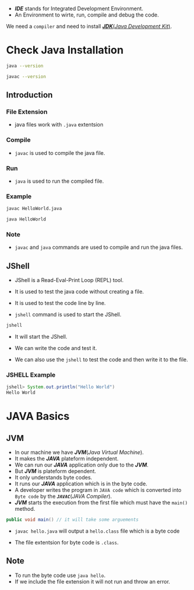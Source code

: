 - **_IDE_** stands for Integrated Development Environment.
- An Environment to wirte, run, compile and debug the code.

We need a `compiler` and need to install [**_JDK_**(_Java Development Kit_)](https://developers.redhat.com/products/openjdk/download/?sc_cid=701f2000000RWTnAAO).

# Check Java Installation

```bash
java --version

javac --version
```

## Introduction

### File Extension

- java files work with `.java` extentsion

### Compile

- `javac` is used to compile the java file.

### Run

- `java` is used to run the compiled file.

### Example

```bash
javac HelloWorld.java

java HelloWorld
```

### Note

- `javac` and `java` commands are used to compile and run the java files.

## JShell

- JShell is a Read-Eval-Print Loop (REPL) tool.

- It is used to test the java code without creating a file.

- It is used to test the code line by line.

- `jshell` command is used to start the JShell.

```bash
jshell
```

- It will start the JShell.

- We can write the code and test it.

- We can also use the `jshell` to test the code and then write it to the file.

### JSHELL Example

```java
jshell> System.out.println("Hello World")
Hello World
```

# JAVA Basics

## JVM

- In our machine we have **_JVM_**(_Java Virtual Machine_).
- It makes the **_JAVA_** plateform independent.
- We can run our **_JAVA_** application only due to the **_JVM_**.
- But **_JVM_** is plateform dependent.
- It only understands byte codes.
- It runs our **_JAVA_** application which is in the byte code.
- A developer writes the program in `JAVA code` which is converted into `Byte code` by the **_`JAVAC`_**(_JAVA Compiler_).
- **_JVM_** starts the execution from the first file which must have the `main()` method.

```java
public void main() // it will take some arguements
```

- `javac hello.java` will output a `hello.class` file which is a byte code

- The file extentsion for byte code is `.class`.

## Note

- To run the byte code use `java hello`.
- If we include the file extension it will not run and throw an error.
